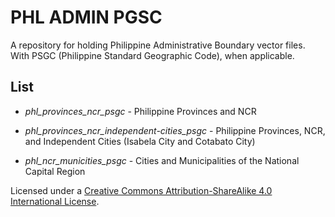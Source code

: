 # PHL ADMIN PGSC
A repository for holding Philippine Administrative Boundary vector files. With PSGC (Philippine Standard Geographic Code), when applicable.

## List
* *phl_provinces_ncr_psgc* - Philippine Provinces and NCR

* *phl_provinces_ncr_independent-cities_psgc* - Philippine Provinces, NCR, and Independent Cities (Isabela City and Cotabato City)

* *phl_ncr_municities_psgc* - Cities and Municipalities of the National Capital Region

Licensed under a <a rel="license" href="http://creativecommons.org/licenses/by-sa/4.0/">Creative Commons Attribution-ShareAlike 4.0 International License</a>.
